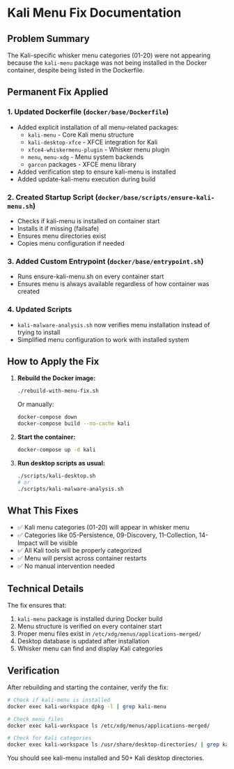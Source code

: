 # Kali Menu Fix Documentation

## Problem Summary
The Kali-specific whisker menu categories (01-20) were not appearing because the `kali-menu` package was not being installed in the Docker container, despite being listed in the Dockerfile.

## Permanent Fix Applied

### 1. Updated Dockerfile (`docker/base/Dockerfile`)
- Added explicit installation of all menu-related packages:
  - `kali-menu` - Core Kali menu structure
  - `kali-desktop-xfce` - XFCE integration for Kali
  - `xfce4-whiskermenu-plugin` - Whisker menu plugin
  - `menu`, `menu-xdg` - Menu system backends
  - `garcon` packages - XFCE menu library
- Added verification step to ensure kali-menu is installed
- Added update-kali-menu execution during build

### 2. Created Startup Script (`docker/base/scripts/ensure-kali-menu.sh`)
- Checks if kali-menu is installed on container start
- Installs it if missing (failsafe)
- Ensures menu directories exist
- Copies menu configuration if needed

### 3. Added Custom Entrypoint (`docker/base/entrypoint.sh`)
- Runs ensure-kali-menu.sh on every container start
- Ensures menu is always available regardless of how container was created

### 4. Updated Scripts
- `kali-malware-analysis.sh` now verifies menu installation instead of trying to install
- Simplified menu configuration to work with installed system

## How to Apply the Fix

1. **Rebuild the Docker image:**
   ```bash
   ./rebuild-with-menu-fix.sh
   ```
   Or manually:
   ```bash
   docker-compose down
   docker-compose build --no-cache kali
   ```

2. **Start the container:**
   ```bash
   docker-compose up -d kali
   ```

3. **Run desktop scripts as usual:**
   ```bash
   ./scripts/kali-desktop.sh
   # or
   ./scripts/kali-malware-analysis.sh
   ```

## What This Fixes

- ✅ Kali menu categories (01-20) will appear in whisker menu
- ✅ Categories like 05-Persistence, 09-Discovery, 11-Collection, 14-Impact will be visible
- ✅ All Kali tools will be properly categorized
- ✅ Menu will persist across container restarts
- ✅ No manual intervention needed

## Technical Details

The fix ensures that:
1. `kali-menu` package is installed during Docker build
2. Menu structure is verified on every container start
3. Proper menu files exist in `/etc/xdg/menus/applications-merged/`
4. Desktop database is updated after installation
5. Whisker menu can find and display Kali categories

## Verification

After rebuilding and starting the container, verify the fix:

```bash
# Check if kali-menu is installed
docker exec kali-workspace dpkg -l | grep kali-menu

# Check menu files
docker exec kali-workspace ls /etc/xdg/menus/applications-merged/

# Check for Kali categories
docker exec kali-workspace ls /usr/share/desktop-directories/ | grep kali | wc -l
```

You should see kali-menu installed and 50+ Kali desktop directories.